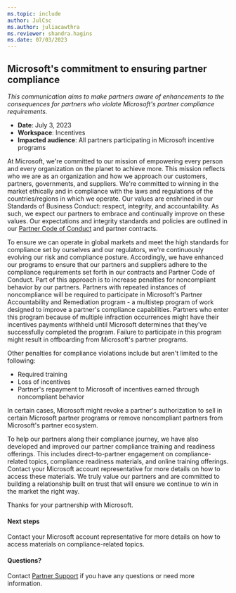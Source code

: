 ```yaml
---
ms.topic: include
author: JulCsc
ms.author: juliacawthra
ms.reviewer: shandra.hagins
ms.date: 07/03/2023
---
```


## Microsoft's commitment to ensuring partner compliance

*This communication aims to make partners aware of enhancements to the consequences for partners who violate Microsoft's partner compliance requirements.*

- **Date**: July 3, 2023
- **Workspace**: Incentives
- **Impacted audience**: All partners participating in Microsoft incentive programs

At Microsoft, we're committed to our mission of empowering every person and every organization on the planet to achieve more. This mission reflects who we are as an organization and how we approach our customers, partners, governments, and suppliers. We're committed to winning in the market ethically and in compliance with the laws and regulations of the countries/regions in which we operate. Our values are enshrined in our Standards of Business Conduct: respect, integrity, and accountability. As such, we expect our partners to embrace and continually improve on these values. Our expectations and integrity standards and policies are outlined in our [Partner Code of Conduct](https://www.microsoft.com/legal/compliance/anticorruption/trustworthy-representatives#primaryR8) and partner contracts.

To ensure we can operate in global markets and meet the high standards for compliance set by ourselves and our regulators, we're continuously evolving our risk and compliance posture. Accordingly, we have enhanced our programs to ensure that our partners and suppliers adhere to the compliance requirements set forth in our contracts and Partner Code of Conduct. Part of this approach is to increase penalties for noncompliant behavior by our partners. Partners with repeated instances of noncompliance will be required to participate in Microsoft's Partner Accountability and Remediation program - a multistep program of work designed to improve a partner's compliance capabilities. Partners who enter this program because of multiple infraction occurrences might have their incentives payments withheld until Microsoft determines that they've successfully completed the program. Failure to participate in this program might result in offboarding from Microsoft's partner programs.

Other penalties for compliance violations include but aren't limited to the following:

- Required training
- Loss of incentives
- Partner's repayment to Microsoft of incentives earned through noncompliant behavior

In certain cases, Microsoft might revoke a partner's authorization to sell in certain Microsoft partner programs or remove noncompliant partners from Microsoft's partner ecosystem.

To help our partners along their compliance journey, we have also developed and improved our partner compliance training and readiness offerings. This includes direct-to-partner engagement on compliance-related topics, compliance readiness materials, and online training offerings. Contact your Microsoft account representative for more details on how to access these materials. We truly value our partners and are committed to building a relationship built on trust that will ensure we continue to win in the market the right way.

Thanks for your partnership with Microsoft.

#### Next steps

Contact your Microsoft account representative for more details on how to access materials on compliance-related topics.

#### Questions?

Contact [Partner Support](https://partner.microsoft.com/support) if you have any questions or need more information.
